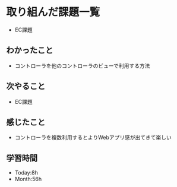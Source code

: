 # 取り組んだ課題一覧
- EC課題
## わかったこと
- コントローラを他のコントローラのビューで利用する方法
## 次やること
- EC課題
## 感じたこと
- コントローラを複数利用するとよりWebアプリ感が出てきて楽しい
## 学習時間
- Today:8h
- Month:56h
